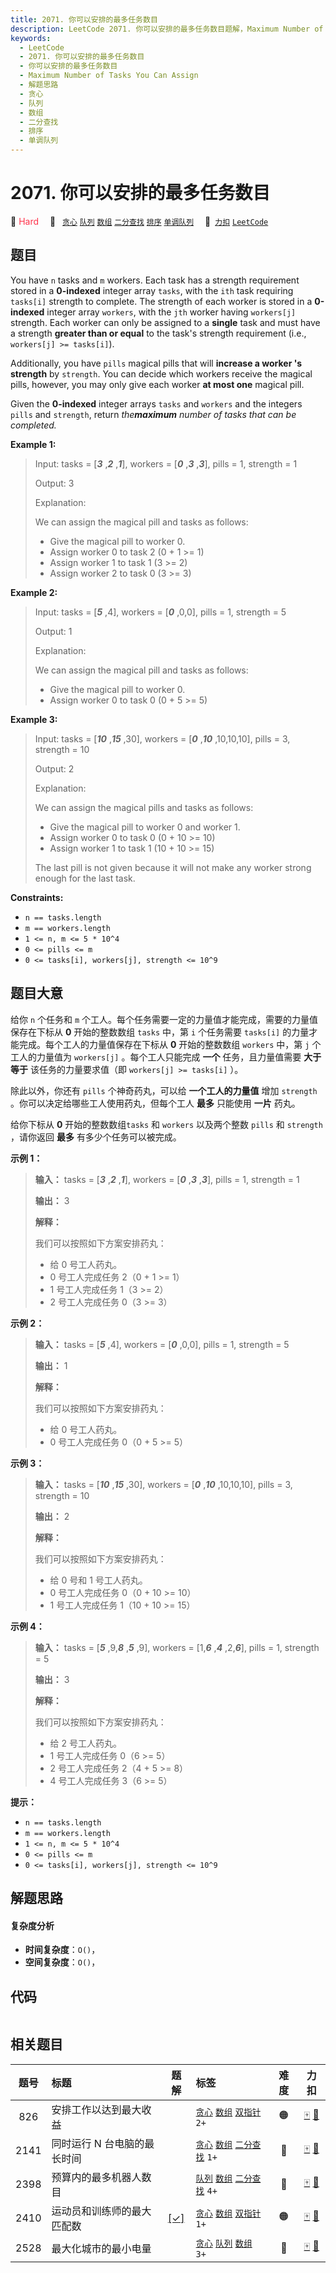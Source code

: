 ```yaml
---
title: 2071. 你可以安排的最多任务数目
description: LeetCode 2071. 你可以安排的最多任务数目题解，Maximum Number of Tasks You Can Assign，包含解题思路、复杂度分析以及完整的 JavaScript 代码实现。
keywords:
  - LeetCode
  - 2071. 你可以安排的最多任务数目
  - 你可以安排的最多任务数目
  - Maximum Number of Tasks You Can Assign
  - 解题思路
  - 贪心
  - 队列
  - 数组
  - 二分查找
  - 排序
  - 单调队列
---
```


# 2071. 你可以安排的最多任务数目

🔴 <font color=#ff334b>Hard</font>&emsp; 🔖&ensp; [`贪心`](/tag/greedy.md) [`队列`](/tag/queue.md) [`数组`](/tag/array.md) [`二分查找`](/tag/binary-search.md) [`排序`](/tag/sorting.md) [`单调队列`](/tag/monotonic-queue.md)&emsp; 🔗&ensp;[`力扣`](https://leetcode.cn/problems/maximum-number-of-tasks-you-can-assign) [`LeetCode`](https://leetcode.com/problems/maximum-number-of-tasks-you-can-assign)

## 题目

You have `n` tasks and `m` workers. Each task has a strength requirement
stored in a **0-indexed** integer array `tasks`, with the `ith` task requiring
`tasks[i]` strength to complete. The strength of each worker is stored in a
**0-indexed** integer array `workers`, with the `jth` worker having
`workers[j]` strength. Each worker can only be assigned to a **single** task
and must have a strength **greater than or equal** to the task's strength
requirement (i.e., `workers[j] >= tasks[i]`).

Additionally, you have `pills` magical pills that will **increase a worker 's
strength** by `strength`. You can decide which workers receive the magical
pills, however, you may only give each worker **at most one** magical pill.

Given the **0-indexed** integer arrays `tasks` and `workers` and the integers
`pills` and `strength`, return _the**maximum** number of tasks that can be
completed._



**Example 1:**

> Input: tasks = [_**3**_ ,_**2**_ ,_**1**_], workers = [_**0**_ ,_**3**_ ,_**3**_], pills = 1, strength = 1
> 
> Output: 3
> 
> Explanation:
> 
> We can assign the magical pill and tasks as follows:
> - Give the magical pill to worker 0.
> - Assign worker 0 to task 2 (0 + 1 >= 1)
> - Assign worker 1 to task 1 (3 >= 2)
> - Assign worker 2 to task 0 (3 >= 3)

**Example 2:**

> Input: tasks = [_**5**_ ,4], workers = [_**0**_ ,0,0], pills = 1, strength = 5
> 
> Output: 1
> 
> Explanation:
> 
> We can assign the magical pill and tasks as follows:
> - Give the magical pill to worker 0.
> - Assign worker 0 to task 0 (0 + 5 >= 5)

**Example 3:**

> Input: tasks = [_**10**_ ,_**15**_ ,30], workers = [_**0**_ ,_**10**_ ,10,10,10], pills = 3, strength = 10
> 
> Output: 2
> 
> Explanation:
> 
> We can assign the magical pills and tasks as follows:
> - Give the magical pill to worker 0 and worker 1.
> - Assign worker 0 to task 0 (0 + 10 >= 10)
> - Assign worker 1 to task 1 (10 + 10 >= 15)
> 
> The last pill is not given because it will not make any worker strong enough for the last task.

**Constraints:**

  * `n == tasks.length`
  * `m == workers.length`
  * `1 <= n, m <= 5 * 10^4`
  * `0 <= pills <= m`
  * `0 <= tasks[i], workers[j], strength <= 10^9`


## 题目大意

给你 `n` 个任务和 `m` 个工人。每个任务需要一定的力量值才能完成，需要的力量值保存在下标从 **0**  开始的整数数组 `tasks` 中，第
`i` 个任务需要 `tasks[i]` 的力量才能完成。每个工人的力量值保存在下标从 **0**  开始的整数数组 `workers` 中，第 `j`
个工人的力量值为 `workers[j]` 。每个工人只能完成 **一个**  任务，且力量值需要 **大于等于**  该任务的力量要求值（即
`workers[j] >= tasks[i]` ）。

除此以外，你还有 `pills` 个神奇药丸，可以给 **一个工人的力量值**  增加 `strength` 。你可以决定给哪些工人使用药丸，但每个工人
**最多**  只能使用 **一片**  药丸。

给你下标从 **0**  开始的整数数组`tasks` 和 `workers` 以及两个整数 `pills` 和 `strength` ，请你返回
**最多**  有多少个任务可以被完成。



**示例 1：**

> 
> 
> 
> 
> 
> **输入：** tasks = [_**3**_ ,_**2**_ ,_**1**_], workers = [_**0**_ ,_**3**_ ,_**3**_], pills = 1, strength = 1
> 
> **输出：** 3
> 
> **解释：**
> 
> 我们可以按照如下方案安排药丸：
> - 给 0 号工人药丸。
> - 0 号工人完成任务 2（0 + 1 >= 1）
> - 1 号工人完成任务 1（3 >= 2）
> - 2 号工人完成任务 0（3 >= 3）
> 
> 

**示例 2：**

> 
> 
> 
> 
> 
> **输入：** tasks = [_**5**_ ,4], workers = [_**0**_ ,0,0], pills = 1, strength = 5
> 
> **输出：** 1
> 
> **解释：**
> 
> 我们可以按照如下方案安排药丸：
> - 给 0 号工人药丸。
> - 0 号工人完成任务 0（0 + 5 >= 5）
> 
> 

**示例 3：**

> 
> 
> 
> 
> 
> **输入：** tasks = [_**10**_ ,_**15**_ ,30], workers = [_**0**_ ,_**10**_ ,10,10,10], pills = 3, strength = 10
> 
> **输出：** 2
> 
> **解释：**
> 
> 我们可以按照如下方案安排药丸：
> - 给 0 号和 1 号工人药丸。
> - 0 号工人完成任务 0（0 + 10 >= 10）
> - 1 号工人完成任务 1（10 + 10 >= 15）
> 
> 

**示例 4：**

> 
> 
> 
> 
> 
> **输入：** tasks = [_**5**_ ,9,_**8**_ ,_**5**_ ,9], workers = [1,_**6**_ ,_**4**_ ,2,_**6**_], pills = 1, strength = 5
> 
> **输出：** 3
> 
> **解释：**
> 
> 我们可以按照如下方案安排药丸：
> - 给 2 号工人药丸。
> - 1 号工人完成任务 0（6 >= 5）
> - 2 号工人完成任务 2（4 + 5 >= 8）
> - 4 号工人完成任务 3（6 >= 5）
> 
> 



**提示：**

  * `n == tasks.length`
  * `m == workers.length`
  * `1 <= n, m <= 5 * 10^4`
  * `0 <= pills <= m`
  * `0 <= tasks[i], workers[j], strength <= 10^9`


## 解题思路

#### 复杂度分析

- **时间复杂度**：`O()`，
- **空间复杂度**：`O()`，

## 代码

```javascript

```

## 相关题目

<!-- prettier-ignore -->
| 题号 | 标题 | 题解 | 标签 | 难度 | 力扣 |
| :------: | :------ | :------: | :------ | :------: | :------: |
| 826 | 安排工作以达到最大收益 |  |  [`贪心`](/tag/greedy.md) [`数组`](/tag/array.md) [`双指针`](/tag/two-pointers.md) `2+` | 🟠 | [🀄️](https://leetcode.cn/problems/most-profit-assigning-work) [🔗](https://leetcode.com/problems/most-profit-assigning-work) |
| 2141 | 同时运行 N 台电脑的最长时间 |  |  [`贪心`](/tag/greedy.md) [`数组`](/tag/array.md) [`二分查找`](/tag/binary-search.md) `1+` | 🔴 | [🀄️](https://leetcode.cn/problems/maximum-running-time-of-n-computers) [🔗](https://leetcode.com/problems/maximum-running-time-of-n-computers) |
| 2398 | 预算内的最多机器人数目 |  |  [`队列`](/tag/queue.md) [`数组`](/tag/array.md) [`二分查找`](/tag/binary-search.md) `4+` | 🔴 | [🀄️](https://leetcode.cn/problems/maximum-number-of-robots-within-budget) [🔗](https://leetcode.com/problems/maximum-number-of-robots-within-budget) |
| 2410 | 运动员和训练师的最大匹配数 | [[✓]](/problem/2410.md) |  [`贪心`](/tag/greedy.md) [`数组`](/tag/array.md) [`双指针`](/tag/two-pointers.md) `1+` | 🟠 | [🀄️](https://leetcode.cn/problems/maximum-matching-of-players-with-trainers) [🔗](https://leetcode.com/problems/maximum-matching-of-players-with-trainers) |
| 2528 | 最大化城市的最小电量 |  |  [`贪心`](/tag/greedy.md) [`队列`](/tag/queue.md) [`数组`](/tag/array.md) `3+` | 🔴 | [🀄️](https://leetcode.cn/problems/maximize-the-minimum-powered-city) [🔗](https://leetcode.com/problems/maximize-the-minimum-powered-city) |